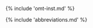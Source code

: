 <!-- section: installation and customization -->
{% include 'omt-inst.md' %}

<!-- added as requested by Aurélie -->
<!-- {% include 'user-id.md' %} -->

{% include 'abbreviations.md' %}